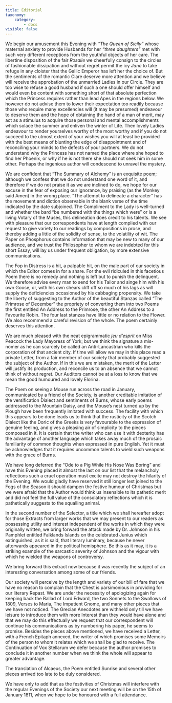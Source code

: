 ```yaml
---
title: Editorial
taxonomy:
    category:
        - docs
visible: false
---
```


We begin our amusement this Evening with *“The Queen of Sicily”* whose maternal anxiety to provide Husbands for her *“three daughters”* met with such very different receptions from the youthful objects of her care. The libertine disposition of the fair *Rosalie* we cheerfully consign to the circles of fashionable dissipation and without regret permit the icy *Jane* to take refuge in any cloister that the Gallic Emperor has left her the choice of. But the sentiments of the romantic Clare deserve more attention and we believe will receive the approbation of the unmarried Ladies in our Circle. They are too wise to refuse a good husband if such a one should offer himself and would even be content with something short of that absolute perfection which the Princess requires rather than lead Apes in the regions below. We however do not advise them to lower their expectation too readily because those who require many excellencies will (it may be presumed) endeavour to deserve them and the hope of obtaining the hand of a man of merit, may act as a stimulus to acquire those personal and mental accomplishments which solace the summer and enliven the winter of Life. Then lovely Ladies endeavour to render yourselves worthy of the most worthy and if you do not succeed to the utmost extent of your wishes you will at least be provided with the best means of blunting the edge of disappointment and of reconciling your minds to the defects of your partners. We do not understand why the Princess has not named the place where she hoped to find her Phoenix, or why if he is not there she should not seek him in some other. Perhaps the ingenious author will condescend to unravel the mystery.

We are confident that “The Summary of Alchemy” is an exquisite poem; although we confess that we do not understand one word of it, and therefore if we do not praise it as we are inclined to do, we hope for our excuse in the fear of exposing our ignorance, by praising (as the Monkey said Amen) in the wrong place. “The attempt to delineate a character” has the movement and diction observable in the blank verse of the time indicated by the date subjoined. The Compliment to the Lady is well-turned and whether the bard “be numbered with the things which were” or is a living Votary of the Muses, this delineation does credit to his talents. We see with pleasure that our correspondents have at length complied with our request to give variety to our readings by compositions in prose, and thereby adding a little of the solidity of sense, to the volatility of wit. The Paper on Phosphorus contains information that may be new to many of our audience, and we trust the Philosopher to whom we are indebted for this short Essay, will lay us under frequent obligation, by more extensive communications.

The Fop in Distress is a hit, a palpable hit, on the male part of our society in which the Editor comes in for a share. For the evil ridiculed in this facetious Poem there is no remedy and nothing is left but to punish the delinquent. We therefore advise every man to send for his Tailor and singe him with his own Goose, or, with his own shears cliff off so much of his lags as will supply the deficiencies occasioned by his cabbaging propensity. We take the liberty of suggesting to the Author of the beautiful Stanzas called “The Primrose of December” the propriety of converting them into two Poems the first entitled An Address to the Primrose, the other An Address to a Favourite Robin. The four last stanzas have little or no relation to the Flower. We also recommend a careful revision of the whole. The poem certainly deserves this attention.

We are much pleased with the neat epigrammatic *jeu d’esprit* on Miss Peacock the Lady Mayoress of York; but we think the signature a mis-nomer as he can scarcely be called an Anti-Lancastrian who kills the corporation of that ancient city. If time will allow we may in this place read a private Letter, from a fair member of our society that probably suggested the subject of the Author. If in this we are mistaken, the merit of the Letter will justify its production, and reconcile us to an absence that we cannot think of without regret. Our Auditors cannot be at a loss to know that we mean the good humoured and lovely Elorina.

The Poem on seeing a Mouse run across the road in January, communicated by a friend of the Society, is another creditable imitation of the versification Dialect and sentiments of Burns, whose early poems addressed to the Mountain Daisy, and the Mouse’s nest turned up by the Plough have been frequently imitated with success. The facility with which this appears to be done leads us to think that the rusticity of the Scotch Dialect like the Doric of the Greeks is very favourable to the expression of genuine feeling, and gives a pleasing air of simplicity to the pieces composed in it. It is certain that the writer who can use it with dexterity has the advantage of another language which takes away much of the prosaic familiarity of common thoughts when expressed in pure English. Yet it must be acknowledges that it requires uncommon talents to wield such weapons with the grace of Burns.

We have long deferred the “Ode to a Pig While His Nose Was Boring” and have this Evening placed it almost the last on our list that the melancholy reflections such a cruel operation must excite may not destroy the hilarity of the Evening. We would gladly have reserved it still longer lest joined to the Fogs of the Season it should dampen the festive humour of Christmas but we were afraid that the Author would think us insensible to its pathetic merit and did not feel the full value of the consolatory reflections which it is pathetically suggests to the squalling animal.

In the second number of the Selector, a title which we shall hereafter adopt for those Extracts from larger works that we may present to our readers as possessing utility and interest independent of the works in which they were originally written, we bring forward the attack made by Dr. Johnson in his Pamphlet entitled Falklands Islands on the celebrated Junius which extinguished, as it is said, that literary luminary, because he never afterwards appeared in the political hemisphere. Be this as it may, it is a striking example of the sarcastic severity of Johnson and the vigour with which he wielded the weapons of controversy.

We bring forward this extract now because it was recently the subject of an interesting conversation among some of our friends.

Our society will perceive by the length and variety of our bill of fare that we have no reason to complain that the Chest is parsimonious in providing for our literary Repast. We are under the necessity of apologizing again for keeping back the Ballad of Lord Edward, the two Sonnets to the Swallows of 1809, Verses to Maria, The Impatient Gnome, and many other pieces that we have not noticed. The Grecian Anecdotes are withheld only till we have leisure to introduce them with more Interest than they would have alone and that we may do this effectually we request that our correspondent will continue his communications as by numbering his paper, he seems to promise. Besides the pieces above mentioned, we have received a Letter, with a French Epitaph annexed, the writer of which promises some Memoirs of the person to whom it relates which we shall be glad to receive. The Continuation of Vox Stellarum we defer because the author promises to conclude it in another number when we think the whole will appear to greater advantage.

The translation of Alcaeus, the Poem entitled Sunrise and several other pieces arrived too late to be duly considered.

We have only to add that as the festivities of Christmas will interfere with the regular Evenings of the Society our next meeting will be on the 15th of January 1811, when we hope to be honoured with a full attendance.
